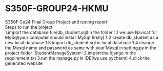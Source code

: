 # S350F-GROUP24-HKMU
S350F Gp24 Final Group Project and testing report  
Steps to run the project  
1.import the database file(db_student.sql)in the folder
  1.1 we use Navicat for MySql(your computer should install MySql firstly)
  1.2 create db_student as a new local database
  1.3 import db_student.sql in local database
  1.4 change the Mysql name and password as same with your Mysql in setting.py in the project folder 'StudentManageSystem'
2.import the django in the requirement.txt
3.run the manage.py in IDE(we use pycharm)
4.click the generated website
